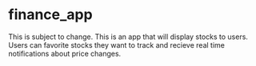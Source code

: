 # finance_app
This is subject to change. This is an app that will display stocks to users. Users can favorite stocks they want to track and recieve real time notifications about price changes.
